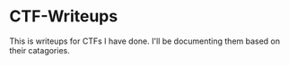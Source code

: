 # CTF-Writeups

This is writeups for CTFs I have done.
I'll be documenting them based on their catagories.
